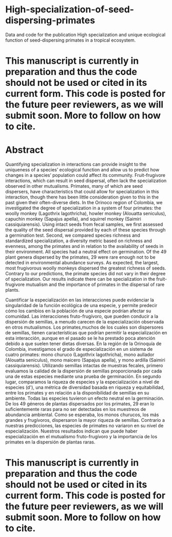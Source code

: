 # High-specialization-of-seed-dispersing-primates
Data and code for the publication High specialization and unique ecological function of seed-dispersing primates in a tropical ecosystem.

# This manuscript is currently in preparation and thus the code should not be used or cited in its current form. This code is posted for the future peer reviewers, as we will submit soon. More to follow on how to cite. 

# Abstract
Quantifying specialization in interactions can provide insight to the uniqueness of a species’ ecological function and allow us to predict how changes in a species’ population could affect its community. Fruit-frugivore interactions, which can result in seed dispersal, often lack the specialization observed in other mutualisms. Primates, many of which are seed dispersers, have characteristics that could allow for specialization in this interaction, though there has been little consideration given to this in the past given their often-diverse diets. In the Orinoco region of Colombia, we investigated the degree of specialization in a system of four primates: the woolly monkey (Lagothrix lagothricha), howler monkey (Alouatta seniculus), capuchin monkey (Sapajus apella), and squirrel monkey (Saimiri cassiquiarensis). Using intact seeds from fecal samples, we first assessed the quality of the seed dispersal provided by each of these species through a germination test. Second, we compared species richness and standardized specialization, a diversity metric based on richness and evenness, among the primates and in relation to the availability of seeds in their environment. All species had a neutral effect on germination. Of the 49 plant genera dispersed by the primates, 29 were rare enough not to be detected in environmental abundance surveys. As expected, the largest, most frugivorous woolly monkeys dispersed the greatest richness of seeds. Contrary to our predictions, the primate species did not vary in their degree of specialization. Our results indicate there can be specialization in the fruit-frugivore mutualism and the importance of primates in the dispersal of rare plants.

Cuantificar la especialización en las interacciones puede evidenciar la singularidad de la función ecológica de una especie, y permite predecir cómo los cambios en la población de una especie podrían afectar su comunidad. Las interacciones fruto-frugívoro, que pueden conducir a la dispersión de semillas, a menudo carecen de la especialización observada en otros mutualismos. Los primates,muchos de los cuales son dispersores de semillas, tienen características que podrían permitir la especialización en esta interacción, aunque en el pasado se le ha prestado poca atención debido a que suelen tener dietas diversas. En la región de la Orinoquía de Colombia, investigamos el grado de especialización en un sistema de cuatro primates: mono churuco (Lagothrix lagothricha), mono aullador (Alouatta seniculus), mono maicero (Sapajus apella), y mono ardilla (Saimiri cassiquiarensis). Utilizando semillas intactas de muestras fecales, primero evaluamos la calidad de la dispersión de semillas proporcionada por cada una de estas especies mediante una prueba de germinación. En segundo lugar, comparamos la riqueza de especies y la especialización a nivel de especies (d'), una métrica de diversidad basada en riqueza y equitabilidad, entre los primates y en relación a la disponibilidad de semillas en su ambiente. Todas las especies tuvieron un efecto neutral en la germinación. De los 49 géneros de plantas dispersados por los primates, 29 eran lo suficientemente raras para no ser detectadas en los muestreos de abundancia ambiental. Como se esperaba, los monos churucos, los más grandes y frugívoros, dispersaron la mayor riqueza de semillas. Contrario a nuestras predicciones, las especies de primates no variaron en su nivel de especialización. Nuestros resultados indican que puede haber especialización en el mutualismo fruto-frugívoro y la importancia de los primates en la dispersión de plantas raras.

# This manuscript is currently in preparation and thus the code should not be used or cited in its current form. This code is posted for the future peer reviewers, as we will submit soon. More to follow on how to cite. 
